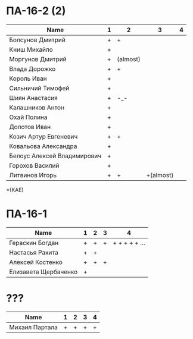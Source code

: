 # ПА-16-2 (2) 
|Name|1|2|3|4 
| --- | --- | --- | --- | --- |
|Болсунов Дмитрий 		|+|+|||
|Книш Михайло			|+||||
|Моргунов Дмитрий		|+|(almost)|||
|Влада Дорожко			|+|+|||
|Король Иван			|+||||
|Сильничий Тимофей		|+||||
|Шиян Анастасия			|+|-_-|||
|Калашников Антон		|+||||
|Охай Полина			|+||||
|Долотов Иван			|+||||
|Козич Артур Евгеневич	|+|+|||
|Ковальова Александра	|+||||
|Белоус Алексей Владимирович|+||||
|Горохов Василий		|+||||
|Литвинов Игорь			|+|+|+(almost)||

*(KAE)


# ПА-16-1
|Name|1|2|3|4
| --- | --- | --- | --- | --- |
|Гераскин Богдан		|+|+|+|+ + + + + ...||
|Настасья Ракита		|+|+||
|Алексей Костенко		|+|+|+||
|Елизавета Щербаченко	|+||


# ???
|Name|1|2|3|4
| --- | --- | --- | --- | --- |
|Михаил	Партала		|+|+|+|+||




